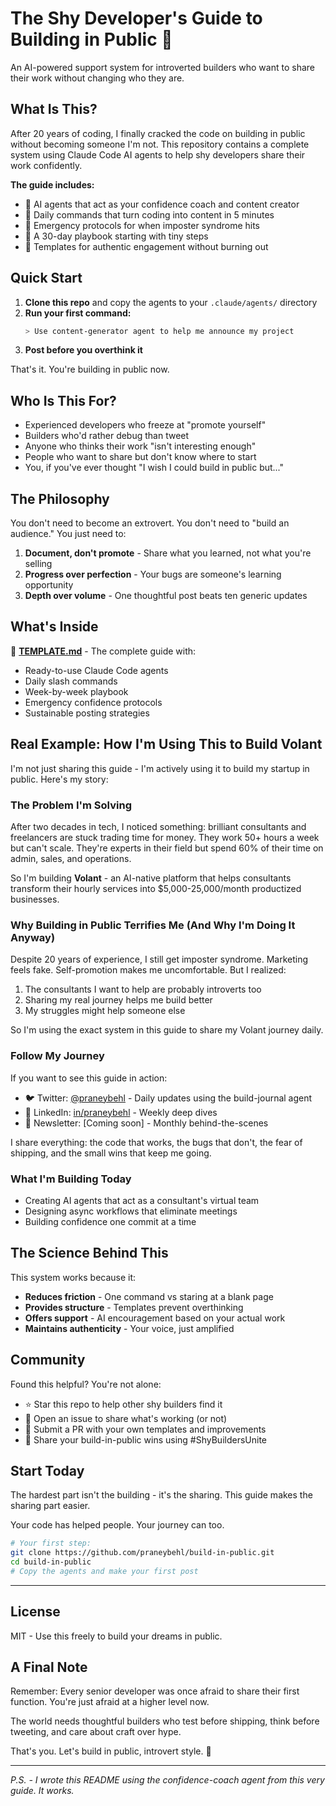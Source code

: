 # The Shy Developer's Guide to Building in Public 🚀

An AI-powered support system for introverted builders who want to share their work without changing who they are.

## What Is This?

After 20 years of coding, I finally cracked the code on building in public without becoming someone I'm not. This repository contains a complete system using Claude Code AI agents to help shy developers share their work confidently.

**The guide includes:**
- 🤖 AI agents that act as your confidence coach and content creator
- 📝 Daily commands that turn coding into content in 5 minutes
- 🚨 Emergency protocols for when imposter syndrome hits
- 📅 A 30-day playbook starting with tiny steps
- 💬 Templates for authentic engagement without burning out

## Quick Start

1. **Clone this repo** and copy the agents to your `.claude/agents/` directory
2. **Run your first command:**
   ```bash
   > Use content-generator agent to help me announce my project
   ```
3. **Post before you overthink it**

That's it. You're building in public now.

## Who Is This For?

- Experienced developers who freeze at "promote yourself"
- Builders who'd rather debug than tweet
- Anyone who thinks their work "isn't interesting enough"
- People who want to share but don't know where to start
- You, if you've ever thought "I wish I could build in public but..."

## The Philosophy

You don't need to become an extrovert. You don't need to "build an audience." You just need to:

1. **Document, don't promote** - Share what you learned, not what you're selling
2. **Progress over perfection** - Your bugs are someone's learning opportunity  
3. **Depth over volume** - One thoughtful post beats ten generic updates

## What's Inside

📄 **[TEMPLATE.md](TEMPLATE.md)** - The complete guide with:
- Ready-to-use Claude Code agents
- Daily slash commands
- Week-by-week playbook
- Emergency confidence protocols
- Sustainable posting strategies

## Real Example: How I'm Using This to Build Volant

I'm not just sharing this guide - I'm actively using it to build my startup in public. Here's my story:

### The Problem I'm Solving

After two decades in tech, I noticed something: brilliant consultants and freelancers are stuck trading time for money. They work 50+ hours a week but can't scale. They're experts in their field but spend 60% of their time on admin, sales, and operations.

So I'm building **Volant** - an AI-native platform that helps consultants transform their hourly services into $5,000-25,000/month productized businesses.

### Why Building in Public Terrifies Me (And Why I'm Doing It Anyway)

Despite 20 years of experience, I still get imposter syndrome. Marketing feels fake. Self-promotion makes me uncomfortable. But I realized:

1. The consultants I want to help are probably introverts too
2. Sharing my real journey helps me build better
3. My struggles might help someone else

So I'm using the exact system in this guide to share my Volant journey daily.

### Follow My Journey

If you want to see this guide in action:

- 🐦 Twitter: [@praneybehl](https://x.com/praneybehl) - Daily updates using the build-journal agent
- 💼 LinkedIn: [in/praneybehl](https://www.linkedin.com/in/praney-behl-b9129313/) - Weekly deep dives
- 📧 Newsletter: [Coming soon] - Monthly behind-the-scenes

I share everything: the code that works, the bugs that don't, the fear of shipping, and the small wins that keep me going.

### What I'm Building Today

- Creating AI agents that act as a consultant's virtual team
- Designing async workflows that eliminate meetings
- Building confidence one commit at a time

## The Science Behind This

This system works because it:
- **Reduces friction** - One command vs staring at a blank page
- **Provides structure** - Templates prevent overthinking
- **Offers support** - AI encouragement based on your actual work
- **Maintains authenticity** - Your voice, just amplified

## Community

Found this helpful? You're not alone:

- ⭐ Star this repo to help other shy builders find it
- 🐛 Open an issue to share what's working (or not)
- 🤝 Submit a PR with your own templates and improvements
- 💬 Share your build-in-public wins using #ShyBuildersUnite

## Start Today

The hardest part isn't the building - it's the sharing. This guide makes the sharing part easier.

Your code has helped people. Your journey can too.

```bash
# Your first step:
git clone https://github.com/praneybehl/build-in-public.git
cd build-in-public
# Copy the agents and make your first post
```

---

## License

MIT - Use this freely to build your dreams in public.

## A Final Note

Remember: Every senior developer was once afraid to share their first function. You're just afraid at a higher level now.

The world needs thoughtful builders who test before shipping, think before tweeting, and care about craft over hype.

That's you. Let's build in public, introvert style. 🚀

---

*P.S. - I wrote this README using the confidence-coach agent from this very guide. It works.*
